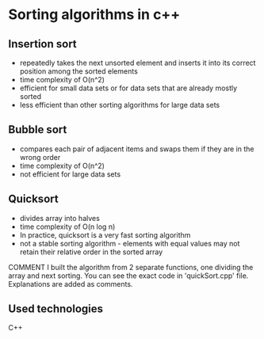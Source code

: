 # Sorting algorithms in c++

## Insertion sort

 - repeatedly takes the next unsorted element and inserts it into its correct position among the sorted elements
 - time complexity of O(n^2)
 - efficient for small data sets or for data sets that are already mostly sorted
 - less efficient than other sorting algorithms for large data sets

## Bubble sort

 - compares each pair of adjacent items and swaps them if they are in the wrong order
 - time complexity of O(n^2)
 - not efficient for large data sets

## Quicksort 

 - divides array into halves
 - time complexity of O(n log n)
 - In practice, quicksort is a very fast sorting algorithm
 - not a stable sorting algorithm - elements with equal  values may not retain their relative order in the sorted array


 COMMENT  	I built the algorithm from 2 separate functions, one dividing the array and next sorting. 
		You can see the exact code in 'quickSort.cpp'  file. 
		Explanations are added as comments.


## Used technologies

C++
